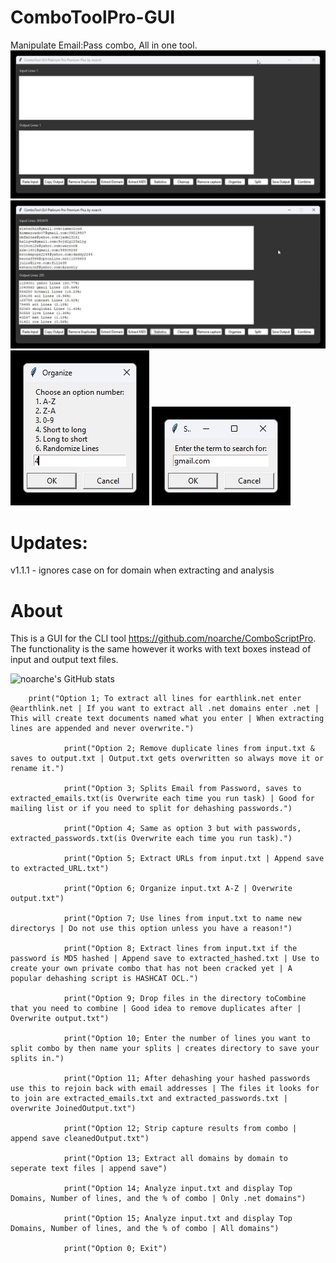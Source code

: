 # ComboToolPro-GUI
Manipulate Email:Pass combo, All in one tool. 
![screenshot](https://github.com/noarche/ComboToolPro-GUI/blob/main/September%2024%202023%200352%20AM.jpg?raw=true)
![screenshot](https://github.com/noarche/ComboToolPro-GUI/blob/main/September%2023%202023%200158%20PM.jpg?raw=true)
![screenshot](https://github.com/noarche/ComboToolPro-GUI/blob/main/September%2023%202023%200158%20PM%20(1).jpg?raw=true)
![screenshot](https://github.com/noarche/ComboToolPro-GUI/blob/main/September%2023%202023%200159%20PM.jpg?raw=true)


# Updates: 
v1.1.1 - ignores case on for domain when extracting and analysis

# About
This is a GUI for the CLI tool https://github.com/noarche/ComboScriptPro. The functionality is the same however it works with text boxes instead of input and output text files. 


![noarche's GitHub stats](https://github-readme-stats.vercel.app/api?username=noarche&show_icons=true&theme=transparent)



        print("Option 1; To extract all lines for earthlink.net enter @earthlink.net | If you want to extract all .net domains enter .net | This will create text documents named what you enter | When extracting lines are appended and never overwrite.")
       
				print("Option 2; Remove duplicate lines from input.txt & saves to output.txt | Output.txt gets overwritten so always move it or rename it.") 
        
				print("Option 3; Splits Email from Password, saves to extracted_emails.txt(is Overwrite each time you run task) | Good for mailing list or if you need to split for dehashing passwords.")
        
				print("Option 4; Same as option 3 but with passwords, extracted_passwords.txt(is Overwrite each time you run task).")
        
				print("Option 5; Extract URLs from input.txt | Append save to extracted_URL.txt")  
        
				print("Option 6; Organize input.txt A-Z | Overwrite output.txt")
        
				print("Option 7; Use lines from input.txt to name new directorys | Do not use this option unless you have a reason!")
        
				print("Option 8; Extract lines from input.txt if the password is MD5 hashed | Append save to extracted_hashed.txt | Use to create your own private combo that has not been cracked yet | A popular dehashing script is HASHCAT OCL.") 
        
				print("Option 9; Drop files in the directory toCombine that you need to combine | Good idea to remove duplicates after | Overwrite output.txt")
        
				print("Option 10; Enter the number of lines you want to split combo by then name your splits | creates directory to save your splits in.")
        
				print("Option 11; After dehashing your hashed passwords use this to rejoin back with email addresses | The files it looks for to join are extracted_emails.txt and extracted_passwords.txt | overwrite JoinedOutput.txt")
        
				print("Option 12; Strip capture results from combo | append save cleanedOutput.txt")
        
				print("Option 13; Extract all domains by domain to seperate text files | append save")
        
				print("Option 14; Analyze input.txt and display Top Domains, Number of lines, and the % of combo | Only .net domains")
        
				print("Option 15; Analyze input.txt and display Top Domains, Number of lines, and the % of combo | All domains")
        
				print("Option 0; Exit")
